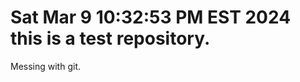 Sat Mar  9 10:32:53 PM EST 2024
this is a test repository.
==========================
Messing with git.

